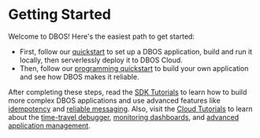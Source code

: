 # Getting Started

Welcome to DBOS! Here's the easiest path to get started:

- First, follow our [quickstart](./quickstart.md) to set up a DBOS application, build and run it locally, then serverlessly deploy it to DBOS Cloud.
- Then, follow our [programming quickstart](./quickstart-programming.md) to build your own application and see how DBOS makes it reliable.

After completing these steps, read the [SDK Tutorials](/category/dbos-sdk-tutorials/) to learn how to build more complex DBOS applications and use advanced features like [idempotency](../tutorials/idempotency-tutorial.md) and [reliable messaging](../tutorials/workflow-communication-tutorial.md).
Also, visit the [Cloud Tutorials](/category/dbos-cloud-tutorials/) to learn about the [time-travel debugger](../cloud-tutorials/timetravel-debugging.md), [monitoring dashboards](../cloud-tutorials/monitoring-dashboard.md), and [advanced application management](../cloud-tutorials/application-management.md).
